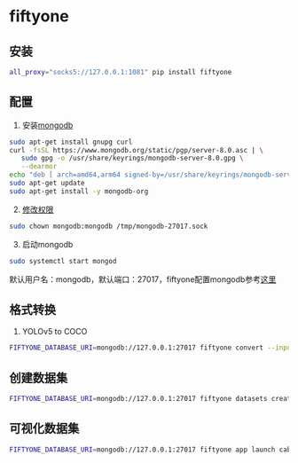 # fiftyone

## 安装

```bash
all_proxy="socks5://127.0.0.1:1081" pip install fiftyone
```

## 配置

1. 安装[mongodb](https://www.mongodb.com/docs/manual/tutorial/install-mongodb-on-ubuntu/)
```bash
sudo apt-get install gnupg curl
curl -fsSL https://www.mongodb.org/static/pgp/server-8.0.asc | \
   sudo gpg -o /usr/share/keyrings/mongodb-server-8.0.gpg \
   --dearmor
echo "deb [ arch=amd64,arm64 signed-by=/usr/share/keyrings/mongodb-server-8.0.gpg ] https://repo.mongodb.org/apt/ubuntu focal/mongodb-org/8.0 multiverse" | sudo tee /etc/apt/sources.list.d/mongodb-org-8.0.list
sudo apt-get update
sudo apt-get install -y mongodb-org
```

2. [修改权限](https://stackoverflow.com/questions/60309575/mongodb-service-failed-with-result-exit-code)
```bash
sudo chown mongodb:mongodb /tmp/mongodb-27017.sock
```

3. 启动mongodb
```bash
sudo systemctl start mongod
```

默认用户名：mongodb，默认端口：27017，fiftyone配置mongodb参考[这里](https://docs.voxel51.com/user_guide/config.html)

## 格式转换

1. YOLOv5 to COCO
```bash
FIFTYONE_DATABASE_URI=mongodb://127.0.0.1:27017 fiftyone convert --input-dir data/substation/cabinet/yolo/3.0 --input-type fiftyone.types.YOLOv5Dataset --output-dir data/substation/cabinet/coco/3.0 --output-type fiftyone.types.COCODetectionDataset --input-kwargs split=val --output-kwargs split=val
```

## 创建数据集

```bash
FIFTYONE_DATABASE_URI=mongodb://127.0.0.1:27017 fiftyone datasets create --name cabinet --dataset-dir data/substation/cabinet/coco/3.0 --type fiftyone.types.COCODetectionDataset
```

## 可视化数据集

```bash
FIFTYONE_DATABASE_URI=mongodb://127.0.0.1:27017 fiftyone app launch cabinet
```
